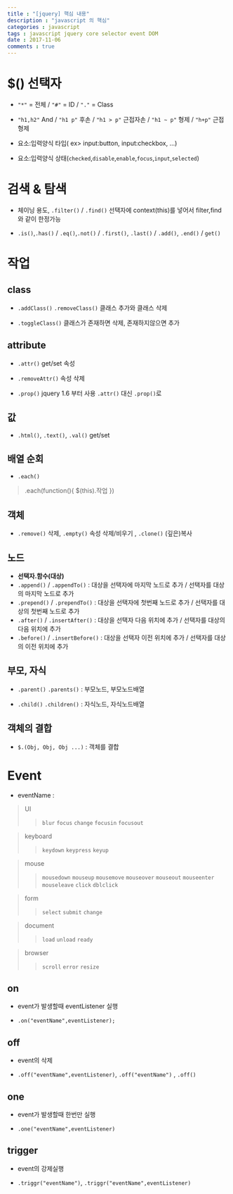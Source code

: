 ```yaml
---
title : "[jquery] 핵심 내용"
description : "javascript 의 핵심"
categories : javascript
tags : javascript jquery core selector event DOM
date : 2017-11-06
comments : true
---
```



# $() 선택자

 * `"*"` = 전체 / `"#"` = ID / `"."` = Class
 
 * `"h1,h2"` And / `"h1 p"` 후손 / `"h1 > p"` 근접자손 / `"h1 ~ p"` 형제 / `"h+p"` 근접형제
 
 * 요소:입력양식 타입( ex> input:button, input:checkbox, ...)
 
 * 요소:입력양식 상태(`checked`,`disable`,`enable`,`focus`,`input`,`selected`)
 
 
# 검색 & 탐색 

 * 체이닝 용도, `.filter()` / `.find()` 선택자에 context(this)를 넣어서 filter,find 와 같이 한정가능
 
 * `.is()`,`.has()` / `.eq()`,`.not()` / `.first()`, `.last()` / `.add()`, `.end()` / `get()`
 
 
# 작업

## class

* `.addClass()` `.removeClass()` 클래스 추가와 클래스 삭제

* `.toggleClass()` 클래스가 존재하면 삭제, 존재하지않으면 추가

## attribute

* `.attr()` get/set 속성

* `.removeAttr()` 속성 삭제

* `.prop()` jquery 1.6 부터 사용 `.attr()` 대신 `.prop()`로

## 값

* `.html()`, `.text()`,  `.val()` get/set

## 배열 순회

* `.each()`

> .each(function(){ $(this).작업 })  

## 객체

* `.remove()` 삭제, `.empty()` 속성 삭제/비우기 , `.clone()` (깊은)복사

## 노드

* **선택자.함수(대상)** 
* `.append()`    /  `.appendTo()`       : 대상을 선택자에 마지막 노드로 추가 / 선택자를 대상의 마지막 노드로 추가
* `.prepend()`   /  `.prependTo()`      : 대상을 선택자에 첫번째 노드로 추가 / 선택자를 대상의 첫번째 노드로 추가
* `.after()`     /  `.insertAfter()`    : 대상을 선택자 다음 위치에 추가 / 선택자를 대상의 다음 위치에 추가 
* `.before()`    /  `.insertBefore()`   : 대상을 선택자 이전 위치에 추가 / 선택자를 대상의 이전 위치에 추가

## 부모, 자식

* `.parent()` `.parents()` :  부모노드, 부모노드배열

* `.child()` `.children()` :  자식노드, 자식노드배열

## 객체의 결합

* `$.(Obj, Obj, Obj ...)` : 객체를 결합

# Event

* eventName : 
> UI 
>>`blur` `focus` `change` `focusin` `focusout`

> keyboard 
>> `keydown` `keypress` `keyup`

> mouse
>>  `mousedown` `mouseup` `mousemove` `mouseover` `mouseout` 
>>  `mouseenter` `mouseleave` `click` `dblclick`

> form
>> `select` `submit` `change`

> document
>> `load`   `unload` `ready`

> browser
>> `scroll` `error` `resize`

## on

* event가 발생할때 eventListener 실행
  
* `.on("eventName",eventListener);` 


## off
* event의 삭제

* `.off("eventName",eventListener)`, `.off("eventName")` , `.off()`

## one

* event가 발생할때 한번만 실행

* `.one("eventName",eventListener)`  

## trigger

* event의 강제실행

* `.triggr("eventName")`, `.triggr("eventName",eventListener)` 


 